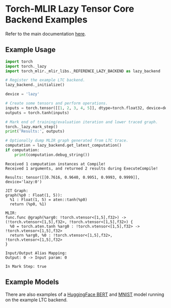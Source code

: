 # Torch-MLIR Lazy Tensor Core Backend Examples

Refer to the main documentation [here](ltc_backend.md).

## Example Usage
```python
import torch
import torch._lazy
import torch_mlir._mlir_libs._REFERENCE_LAZY_BACKEND as lazy_backend

# Register the example LTC backend.
lazy_backend._initialize()

device = 'lazy'

# Create some tensors and perform operations.
inputs = torch.tensor([[1, 2, 3, 4, 5]], dtype=torch.float32, device=device)
outputs = torch.tanh(inputs)

# Mark end of training/evaluation iteration and lower traced graph.
torch._lazy.mark_step()
print('Results:', outputs)

# Optionally dump MLIR graph generated from LTC trace.
computation = lazy_backend.get_latest_computation()
if computation:
    print(computation.debug_string())
```

```
Received 1 computation instances at Compile!
Received 1 arguments, and returned 2 results during ExecuteCompile!

Results: tensor([[0.7616, 0.9640, 0.9951, 0.9993, 0.9999]], device='lazy:0')

JIT Graph:
graph(%p0 : Float(1, 5)):
  %1 : Float(1, 5) = aten::tanh(%p0)
  return (%p0, %1)

MLIR:
func.func @graph(%arg0: !torch.vtensor<[1,5],f32>) -> (!torch.vtensor<[1,5],f32>, !torch.vtensor<[1,5],f32>) {
  %0 = torch.aten.tanh %arg0 : !torch.vtensor<[1,5],f32> -> !torch.vtensor<[1,5],f32>
  return %arg0, %0 : !torch.vtensor<[1,5],f32>, !torch.vtensor<[1,5],f32>
}

Input/Output Alias Mapping:
Output: 0 -> Input param: 0

In Mark Step: true
```

## Example Models
There are also examples of a [HuggingFace BERT](../projects/pt1/examples/ltc_backend_bert.py) and [MNIST](../projects/pt1/examples/ltc_backend_mnist.py) model running on the example LTC backend.
